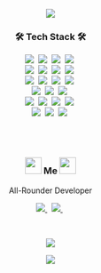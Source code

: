 <P align="center">
  <img src="https://capsule-render.vercel.app/api?type=wave&color=gradient&height=300&section=header&text=soom's%20github%&fontSize=80&animation=twinkling&fontAlignY=40&rotate=5)"/>
</P>

<h3 align="center">🛠 Tech Stack 🛠</h3>

<p align="center">
  <img src="https://img.shields.io/badge/Vue.js-4FC08D?style=flat-square&logo=Vue%2Ejs&logoColor=white"/>&nbsp
  <img src="https://img.shields.io/badge/React-61DAFB?style=flat-square&logo=React&logoColor=white"/>&nbsp
<!--   <img src="https://img.shields.io/badge/Angular-DD0031?style=flat-square&logo=Angular&logoColor=white"/>&nbsp -->
<!--   <img src="https://img.shields.io/badge/Next.js-000000?style=flat-square&logo=Next%2Ejs&logoColor=white"/>&nbsp -->
  <img src="https://img.shields.io/badge/Vuex-4FC08D?style=flat-square&logo=Vultr&logoColor=white"/>&nbsp  
  <img src="https://img.shields.io/badge/Redux-764ABC?style=flat-square&logo=Redux&logoColor=white"/>&nbsp
  <br/>
  <img src="https://img.shields.io/badge/TypeScript-3178c6?style=flat-square&logo=TypeScript&logoColor=white"/>&nbsp   
  <img src="https://img.shields.io/badge/Javascript-ffb13b?style=flat-square&logo=javascript&logoColor=white"/>&nbsp 
<!--   <img src="https://img.shields.io/badge/jQuery-0769AD?style=flat-square&logo=jQuery&logoColor=white"/>&nbsp   -->
  <img src="https://img.shields.io/badge/Webpack-8DD6F9?style=flat-square&logo=Webpack&logoColor=white"/>&nbsp
  <img src="https://img.shields.io/badge/Jest-C21325?style=flat-square&logo=Jest&logoColor=white"/>&nbsp 
<!--   <img src="https://img.shields.io/badge/Babel-F9DC3E?style=flat-square&logo=Babel&logoColor=white"/>&nbsp   -->
  <br/>
  <img src="https://img.shields.io/badge/Bootstrap-7952B3?style=flat-square&logo=Bootstrap&logoColor=white"/>&nbsp
  <img src="https://img.shields.io/badge/MUI-007FFF?style=flat-square&logo=MUI&logoColor=white"/>&nbsp
  <img src="https://img.shields.io/badge/Ant%20Design-0170FE?style=flat-square&logo=Ant%20Design&logoColor=white"/>&nbsp
  <img src="https://img.shields.io/badge/Vuetify-1867C0?style=flat-square&logo=Vuetify&logoColor=white"/>&nbsp
  <br/>
  <img src="https://img.shields.io/badge/Tailwind%20CSS-38B2AC?style=flat-square&logo=Tailwind%20CSS&logoColor=white"/>&nbsp 
  <img src="https://img.shields.io/badge/Sass-CC6699?style=flat-square&logo=Sass&logoColor=white"/>&nbsp 
  <img src="https://img.shields.io/badge/Styled%20components-DB7093?style=flat-square&logo=styled-components&logoColor=white"/>&nbsp     
<!--   <img src="https://img.shields.io/badge/CSS3-1572B6?style=flat-square&logo=css3&logoColor=white"/>&nbsp  -->
<!--   <img src="https://img.shields.io/badge/HTML5-E34F26?style=flat-square&logo=HTML5&logoColor=white"/>&nbsp -->
<!--   <br/> -->
<!--   <img src="https://img.shields.io/badge/Node.js-339933?style=flat-square&logo=Node.js&logoColor=white"/>&nbsp -->
<!--   <img src="https://img.shields.io/badge/Flask-000000?style=flat-square&logo=Flask&logoColor=white"/>&nbsp  -->
<!--   <img src="https://img.shields.io/badge/Mysql-E6B91E?style=flat-square&logo=MySql&logoColor=white"/>&nbsp  -->
<!--   <img src="https://img.shields.io/badge/Python-3766AB?style=flat-square&logo=Python&logoColor=white"/>&nbsp  -->
  <br/>
  <img src="https://img.shields.io/badge/GraphQL-E434AA?style=flat-square&logo=GraphQL&logoColor=white"/>&nbsp
  <img src="https://img.shields.io/badge/Swagger-85EA2D?style=flat-square&logo=Swagger&logoColor=white"/>&nbsp 
<!--   <img src="https://img.shields.io/badge/Postman-FF6C37?style=flat-square&logo=Postman&logoColor=white"/>&nbsp -->
  <img src="https://img.shields.io/badge/Figma-F24E1E?style=flat-square&logo=Figma&logoColor=white"/>&nbsp
<!--   <img src="https://img.shields.io/badge/Zeplin-FFCF33?style=flat-square&logo=Waze&logoColor=white"/>&nbsp -->
  <img src="https://img.shields.io/badge/Adobe%20XD-FF61F6?style=flat-square&logo=Adobe%20XD&logoColor=white"/>&nbsp
  <br/>
  <img src="https://img.shields.io/badge/Jira-0052CC?style=flat-square&logo=Jira%20Software&logoColor=white"/>&nbsp
  <img src="https://img.shields.io/badge/Confluence-172B4D?style=flat-square&logo=Confluence&logoColor=white"/>&nbsp 
  <img src="https://img.shields.io/badge/Notion-000000?style=flat-square&logo=Notion&logoColor=white"/>&nbsp 
  
<!--   <br/> -->
<!--   <img src="https://img.shields.io/badge/macOS-000000?style=flat-square&logo=macOS&logoColor=white"/>&nbsp -->
<!--   <img src="https://img.shields.io/badge/Windows%20Terminal-4D4D4D?style=flat-square&logo=Windows%20Terminal&logoColor=white"/>&nbsp --> 
</p>


<br><br>
<h3 align="center"> <img src="https://raw.githubusercontent.com/MartinHeinz/MartinHeinz/master/wave.gif" width="30px"> Me <img src="https://raw.githubusercontent.com/MartinHeinz/MartinHeinz/master/wave.gif" width="30px"> </h3>
<p align="center"> All-Rounder Developer </p>
<p align="center">
  <a href="https://www.soomlog.tech/">
    <img src="https://img.shields.io/badge/Tech%20Blog-000000?style=flat-square&logo=Vercel&logoColor=white&link=https://www.soomlog.tech/"/>
  </a>&nbsp
  <a href="https://www.linkedin.com/in/soomyungkang/">
    <img src="https://img.shields.io/badge/LinkedIn-0077B5?style=flat-square&logo=LinkedIn&logoColor=white&link=https://www.linkedin.com/in/soomyungkang/"/>
  </a>&nbsp
<!--   <a href="mailto:vannskang@gmail.com">
    <img src="https://img.shields.io/badge/Gmail-d14836?style=flat-square&logo=Gmail&logoColor=white&link=vannskang@gmail.com"/>
  </a>&nbsp -->
<!--   <a href="https://www.notion.so/soomyungkang/Soomyung-Kang-cfcfd738e60841aebb5ff41c815de405">
    <img src="https://img.shields.io/badge/Notion-000000?style=flat-square&logo=Notion&logoColor=white&link=https://www.notion.so/soomyungkang/Soomyung-Kang-cfcfd738e60841aebb5ff41c815de405"/>
  </a>&nbsp -->
<!--   <a href="https://soomyung.medium.com/">
    <img src="https://img.shields.io/badge/Medium-12100E?style=flat-square&logo=Medium&logoColor=white&link=https://soomyung.medium.com/"/>
  </a>&nbsp   -->
<!--   <a href="https://leetcode.com/soomyung/">
    <img src="https://img.shields.io/badge/LeetCode-FFA116?style=flat-square&logo=LeetCode&logoColor=white&link=https://leetcode.com/soomyung/"/>
  </a>&nbsp -->
</p>
<br/>

<p align="center">
  <a href="https://hits.seeyoufarm.com"><img src="https://hits.seeyoufarm.com/api/count/incr/badge.svg?url=https%3A%2F%2Fgithub.com%2FVannsKang%2Fhit-counter&count_bg=%23549BCB&title_bg=%23BCBCBC&icon=github.svg&icon_color=%23E7E7E7&title=hits&edge_flat=true"/></a>
</p>

<P align="center">
  <img src="https://capsule-render.vercel.app/api?type=wave&color=gradient&height=200&section=footer&text=yeeeesss%20rules~!!&fontSize=50&animation=twinkling&fontAlign=70&fontAlignY=80&rotate=-5"/>
</P>
